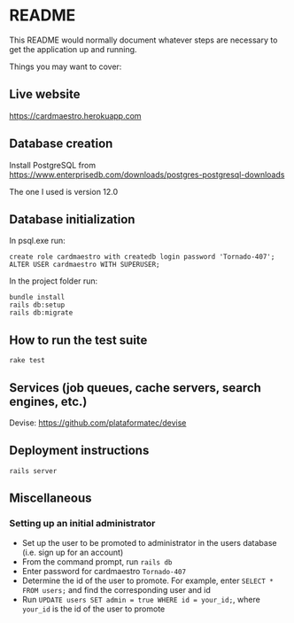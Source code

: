 # README

This README would normally document whatever steps are necessary to get the
application up and running.

Things you may want to cover:

## Live website
https://cardmaestro.herokuapp.com

## Database creation
Install PostgreSQL from https://www.enterprisedb.com/downloads/postgres-postgresql-downloads

The one I used is version 12.0
## Database initialization

In psql.exe run:
```
create role cardmaestro with createdb login password 'Tornado-407';
ALTER USER cardmaestro WITH SUPERUSER;
```
In the project folder run:
```
bundle install
rails db:setup
rails db:migrate
```
## How to run the test suite
```
rake test
```

## Services (job queues, cache servers, search engines, etc.)
Devise: https://github.com/plataformatec/devise
## Deployment instructions
```
rails server
```
## Miscellaneous
### Setting up an initial administrator
+ Set up the user to be promoted to administrator in the users database (i.e. sign up for an account)
+ From the command prompt, run `rails db`
+ Enter password for cardmaestro `Tornado-407`
+ Determine the id of the user to promote. For example, enter `SELECT * FROM users;` and find the corresponding user and id 
+ Run `UPDATE users SET admin = true WHERE id = your_id;`, where `your_id` is the id of the user to promote
